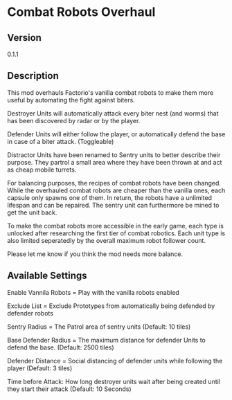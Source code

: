 # Combat Robots Overhaul

## Version
0.1.1

## Description
This mod overhauls Factorio's vanilla combat robots to make them more useful by automating the fight against biters. 

Destroyer Units will automatically attack every biter nest (and worms) that has been discovered by radar or by the player. 

Defender Units will either follow the player, or automatically defend the base in case of a biter attack. (Toggleable)

Distractor Units have been renamed to Sentry units to better describe their purpose. They partrol a small area where they have been thrown at and act as cheap mobile turrets. 

For balancing purposes, the recipes of combat robots have been changed. While the overhauled combat robots are cheaper than the vanilla ones, each capsule only spawns one of them. In return, the robots have a unlimited lifespan and can be repaired. The sentry unit can furthermore be mined to get the unit back. 

To make the combat robots more accessible in the early game, each type is unlocked after researching the first tier of combat robotics. Each unit type is also limited seperatedly by the overall maximum robot follower count. 

Please let me know if you think the mod needs more balance. 

## Available Settings
Enable Vannila Robots = Play with the vanilla robots enabled

Exclude List = Exclude Prototypes from automatically being defended by defender robots

Sentry Radius = The Patrol area of sentry units (Default: 10 tiles)

Base Defender Radius = The maximum distance for defender Units to defend the base. (Default: 2500 tiles)

Defender Distance = Social distancing of defender units while following the player (Default: 3 tiles)

Time before Attack: How long destroyer units wait after being created until they start their attack (Default: 10 Seconds)


